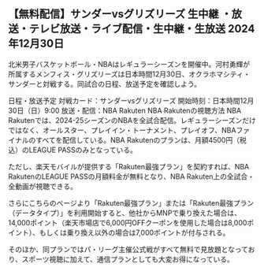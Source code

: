 ## 【無料配信】サンダーvsグリズリーズ 生中継 ・放送・テレビ放送・ライブ配信・生中継・生放送 2024​年​12​月​30日
北米男子バスケットボール・NBAはレギュラーシーズンを開催中。河村勇輝が所属するメンフィス・グリズリーズは日本時間12月30日、オクラホマシティ・サンダーと対戦する。同試合の日程、放送予定を確認しよう。

日程・放送予定
対戦カード：サンダーvsグリズリーズ
開始時刻：日本時間12月30日（日）9:00
放送・配信：NBA Rakuten
NBA Rakutenの視聴方法
NBA Rakutenでは、2024-25シーズンのNBAを全試合配信。レギュラーシーズンだけではなく、オールスター、プレイイン・トーナメント、プレイオフ、NBAファイナルのすべてを配信している。NBA Rakutenのプランは、月額4500円（税込）のLEAGUE PASSのみとなっている。

ただし、楽天モバイルが提供する「Rakuten最強プラン」を契約すれば、NBA RakutenのLEAGUE PASSの月額料金が無料となり、NBA Rakuten上の全試合・全動画が視聴できる。

さらにこちらのページより「Rakuten最強プラン」または「Rakuten最強プラン（データタイプ）」を利用開始すると、他社からMNPで乗り換えた場合は、14,000ポイント（楽天市場店で6,000円OFFクーポンを使用した場合は8,000ポイント）、もしくは乗り換え以外の場合は7,000ポイントが付与される。

そのほか、同プランではパ・リーグ主催公式戦がすべて無料で見放題となっており、スポーツ視聴に加えて、通信プランとしても大変お得になっている。
